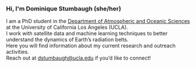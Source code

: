 ### Hi, I'm Dominique Stumbaugh (she/her)
I am a PhD student in the [Department of Atmospheric and Oceanic Sciences](https://atmos.ucla.edu/) at the University of California Los Angeles (UCLA).<br>
I work with satellite data and machine learning techniques to better understand the dynamics of Earth’s radiation belts.<br>
Here you will find information about my current research and outreach activities.<br>
Reach out at <dstumbaugh@ucla.edu> if you’d like to connect!

<!--
**dominiquestumbaugh/dominiquestumbaugh** is a ✨ _special_ ✨ repository because its `README.md` (this file) appears on your GitHub profile.

Here are some ideas to get you started:

- 🔭 I’m currently working on ...
- 🌱 I’m currently learning ...
- 👯 I’m looking to collaborate on ...
- 🤔 I’m looking for help with ...
- 💬 Ask me about ...
- 📫 How to reach me: ...
- 😄 Pronouns: ...
- ⚡ Fun fact: ...
-->
